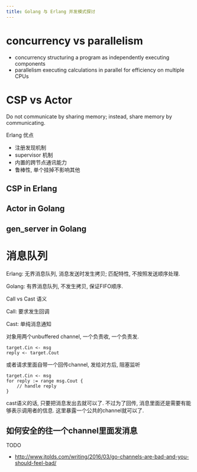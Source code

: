 ```yaml
---
title: Golang 与 Erlang 并发模式探讨
---
```


# concurrency vs parallelism

- concurrency structuring a program as independently executing components
- parallelism executing calculations in parallel for efficiency on multiple CPUs

# CSP vs Actor

Do not communicate by sharing memory; instead, share memory by communicating.

Erlang 优点

- 注册发现机制
- supervisor 机制
- 内置的跨节点通讯能力
- 鲁棒性, 单个挂掉不影响其他

## CSP in Erlang

## Actor in Golang

## gen_server in Golang

# 消息队列

Erlang: 无界消息队列, 消息发送时发生拷贝; 匹配特性, 不按照发送顺序处理.

Golang: 有界消息队列, 不发生拷贝, 保证FIFO顺序.

Call vs Cast 语义

Call: 要求发生回调

Cast: 单纯消息通知

对象用两个unbuffered channel, 一个负责收, 一个负责发.

	target.Cin <- msg
	reply <- target.Cout
	
或者请求里面自带一个回传channel, 发给对方后, 阻塞监听

	target.Cin <- msg
	for reply := range msg.Cout {
		// handle reply
	}
	
cast语义的话, 只要把消息发出去就可以了. 不过为了回传, 消息里面还是需要有能够表示调用者的信息. 
这里暴露一个公共的channel就可以了.

## 如何安全的往一个channel里面发消息

TODO

- <http://www.jtolds.com/writing/2016/03/go-channels-are-bad-and-you-should-feel-bad/>


